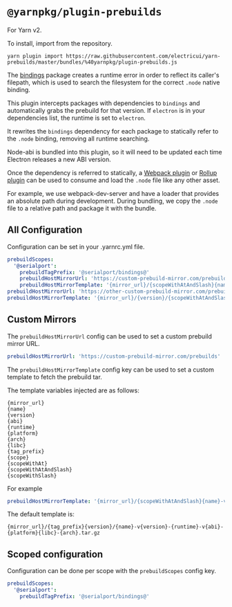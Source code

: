# `@yarnpkg/plugin-prebuilds`

For Yarn v2.

To install, import from the repository.

```
yarn plugin import https://raw.githubusercontent.com/electricui/yarn-prebuilds/master/bundles/%40yarnpkg/plugin-prebuilds.js
```

The [bindings](https://github.com/TooTallNate/node-bindings) package creates a runtime error in order to reflect its
caller's filepath, which is used to search the filesystem for the correct `.node` native binding.

This plugin intercepts packages with dependencies to `bindings` and automatically grabs the prebuild for that version.
If `electron` is in your dependencies list, the runtime is set to `electron`.

It rewrites the `bindings` dependency for each package to statically refer to the `.node` binding, removing all runtime
searching.

Node-abi is bundled into this plugin, so it will need to be updated each time Electron releases a new ABI version.

Once the dependency is referred to statically, a [Webpack plugin](https://github.com/toyobayashi/native-addon-loader) or
[Rollup plugin](https://github.com/danielgindi/rollup-plugin-natives) can be used to consume and load the `.node` file
like any other asset.

For example, we use webpack-dev-server and have a loader that provides an absolute path during development. During
bundling, we copy the `.node` file to a relative path and package it with the bundle.

## All Configuration

Configuration can be set in your .yarnrc.yml file.

```yml
prebuildScopes:
  '@serialport':
    prebuildTagPrefix: '@serialport/bindings@'
    prebuildHostMirrorUrl: 'https://custom-prebuild-mirror.com/prebuilds'
    prebuildHostMirrorTemplate: '{mirror_url}/{scopeWithAtAndSlash}{name}-v{version}-{runtime}-v{abi}-{platform}{libc}-{arch}.tar.gz'
prebuildHostMirrorUrl: 'https://other-custom-prebuild-mirror.com/prebuilds'
prebuildHostMirrorTemplate: '{mirror_url}/{version}/{scopeWithAtAndSlash}{name}-v{version}-{runtime}-v{abi}-{platform}{libc}-{arch}.tar.gz'
```

## Custom Mirrors

The `prebuildHostMirrorUrl` config can be used to set a custom prebuild mirror URL.

```yml
prebuildHostMirrorUrl: 'https://custom-prebuild-mirror.com/prebuilds'
```

The `prebuildHostMirrorTemplate` config key can be used to set a custom template to fetch the prebuild tar.

The template variables injected are as follows:

```
{mirror_url}
{name}
{version}
{abi}
{runtime}
{platform}
{arch}
{libc}
{tag_prefix}
{scope}
{scopeWithAt}
{scopeWithAtAndSlash}
{scopeWithSlash}
```

For example

```yml
prebuildHostMirrorTemplate: '{mirror_url}/{scopeWithAtAndSlash}{name}-v{version}-{runtime}-v{abi}-{platform}{libc}-{arch}.tar.gz'
```

The default template is:

```
{mirror_url}/{tag_prefix}{version}/{name}-v{version}-{runtime}-v{abi}-{platform}{libc}-{arch}.tar.gz
```

## Scoped configuration

Configuration can be done per scope with the `prebuildScopes` config key.

```yml
prebuildScopes:
  '@serialport':
    prebuildTagPrefix: '@serialport/bindings@'
```

